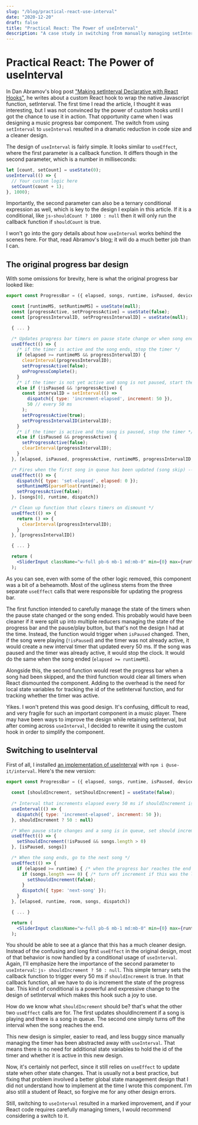 ```yaml
---
slug: "/blog/practical-react-use-interval"
date: "2020-12-20"
draft: false
title: "Practical React: The Power of useInterval"
description: "A case study in switching from manually managing setInterval to the useInterval custom hook."
---
```


# Practical React: The Power of useInterval

In Dan Abramov's blog post ["Making setInterval Declarative with React Hooks"](https://overreacted.io/making-setinterval-declarative-with-react-hooks/), he writes about a custom React hook to wrap the native Javascript function, setInterval. The first time I read the article, I thought it was interesting, but I was not convinced by the power of custom hooks until I got the chance to use it in action. That opportunity came when I was designing a music progress bar component. The switch from using `setInterval` to `useInterval` resulted in a dramatic reduction in code size and a cleaner design.

The design of `useInterval` is fairly simple. It looks similar to `useEffect`, where the first parameter is a callback function. It differs though in the second parameter, which is a number in milliseconds:

```jsx
let [count, setCount] = useState(0);
useInterval(() => {    
  // Your custom logic here    
  setCount(count + 1);  
}, 1000);
```

Importantly, the second parameter can also be a ternary conditional expression as well, which is key to the design I explain in this article. If it is a conditional, like `js›shouldCount ? 1000 : null` then it will only run the callback function if `shouldCount` is true. 

I won't go into the gory details about how `useInterval` works behind the scenes here. For that, read Abramov's blog; it will do a much better job than I can.

## The original progress bar design

With some omissions for brevity, here is what the original progress bar looked like:

```jsx
export const ProgressBar = ({ elapsed, songs, runtime, isPaused, deviceID, room, dispatch }) => {

  const [runtimeMS, setRuntimeMS] = useState(null);
  const [progressActive, setProgressActive] = useState(false);
  const [progressIntervalID, setProgressIntervalID] = useState(null);

  { ... }

  /* Updates progress bar timers on pause state change or when song ends */
  useEffect(() => {
    /* if the timer is active and the song ends, stop the timer */
    if (elapsed >= runtimeMS && progressIntervalID) {
      clearInterval(progressIntervalID);
      setProgressActive(false);
      onProgressComplete();
    }
    /* if the timer is not yet active and song is not paused, start the timer */
    else if (!isPaused && !progressActive) {
      const intervalID = setInterval(() =>
        dispatch({ type: 'increment-elapsed', increment: 50 }),
        50 // every 50 ms
      );
      setProgressActive(true);
      setProgressIntervalID(intervalID);
    }
    /* if the timer is active and the song is paused, stop the timer */
    else if (isPaused && progressActive) {
      setProgressActive(false);
      clearInterval(progressIntervalID);
    }
  }, [elapsed, isPaused, progressActive, runtimeMS, progressIntervalID, onProgressComplete, dispatch])

  /* Fires when the first song in queue has been updated (song skip) -- resets progress bar values to their initial state */
  useEffect(() => {
    dispatch({ type: 'set-elapsed', elapsed: 0 });
    setRuntimeMS(parseFloat(runtime));
    setProgressActive(false);
  }, [songs[0], runtime, dispatch])

  /* Clean up function that clears timers on dismount */
  useEffect(() => {
    return () => {
      clearInterval(progressIntervalID);
    }
  }, [progressIntervalID])

  { ... }

  return (
    <SliderInput className="w-full pb-6 mb-1 md:mb-0" min={0} max={runtimeMS} value={elapsed} onChange={onChange}>
  );
```

As you can see, even with some of the other logic removed, this component was a bit of a beheamoth. Most of the ugliness stems from the three separate `useEffect` calls that were responsible for updating the progress bar. 

The first function intended to carefully manage the state of the timers when the pause state changed or the song ended. This probably would have been cleaner if it were split up into multiple reducers managing the state of the progress bar and the pause/play button, but that's not the design I had at the time. Instead, the function would trigger when `isPaused` changed. Then, if the song were playing (`!isPaused`) and the timer was not already active, it would create a new interval timer that updated every 50 ms. If the song was paused and the timer was already active, it would stop the clock. It would do the same when the song ended (`elapsed >= runtimeMS`).

Alongside this, the second function would reset the progress bar when a song had been skipped, and the third function would clear all timers when React dismounted the component. Adding to the overhead is the need for local state variables for tracking the id of the setInterval function, and for tracking whether the timer was active.

Yikes. I won't pretend this was good design. It's confusing, difficult to read, and very fragile for such an important component in a music player. There may have been ways to improve the design while retaining setInterval, but after coming across `useInterval`, I decided to rewrite it using the custom hook in order to simplify the component.

## Switching to useInterval

First of all, I installed [an implementation of useInterval](https://github.com/donavon/use-interval) with `npm i @use-it/interval`. Here's the new version:

```jsx
export const ProgressBar = ({ elapsed, songs, runtime, isPaused, deviceID, room, dispatch }) => {
  
  const [shouldIncrement, setShouldIncrement] = useState(false);
  
  /* Interval that increments elapsed every 50 ms if shouldIncrement is enabled */
  useInterval(() => {
    dispatch({ type: 'increment-elapsed', increment: 50 });
  }, shouldIncrement ? 50 : null)

  /* When pause state changes and a song is in queue, set should increment */
  useEffect(() => {
    setShouldIncrement(!isPaused && songs.length > 0)
  }, [isPaused, songs])

  /* When the song ends, go to the next song */
  useEffect(() => {
    if (elapsed >= runtime) { /* when the progress bar reaches the end */
      if (songs.length === 0) { /* turn off increment if this was the last song in queue*/
        setShouldIncrement(false);
      }
      dispatch({ type: 'next-song' });
    }
  }, [elapsed, runtime, room, songs, dispatch])

  { ... }

  return (
    <SliderInput className="w-full pb-6 mb-1 md:mb-0" min={0} max={runtimeMS} value={elapsed} onChange={onChange}>
  );
```

You should be able to see at a glance that this has a much cleaner design. Instead of the confusing and long first `useEffect` in the original design, most of that behavior is now handled by a conditional usage of `useInterval`. Again, I'll emphasize here the importance of the second parameter to `useInterval`: `js› shouldIncrement ? 50 : null`. This simple ternary sets the callback function to trigger every 50 ms if `shouldIncrement` is true. In that callback function, all we have to do is increment the state of the progress bar. This kind of conditional is a powerful and expressive change to the design of setInterval which makes this hook such a joy to use.

How do we know what `shouldIncrement` should be? that's what the other two `useEffect` calls are for. The first updates shouldIncrement if a song is playing and there is a song in queue. The second one simply turns off the interval when the song reaches the end.

This new design is simpler, easier to read, and less buggy since manually managing the timer has been abstracted away with `useInterval`. That means there is no need for additional state variables to hold the id of the timer and whether it is active in this new design.

Now, it's certainly not perfect, since it still relies on `useEffect` to update state when other state changes. That is usually not a best practice, but fixing that problem involved a better global state management design that I did not understand how to implement at the time I wrote this component. I'm also still a student of React, so forgive me for any other design errors.

Still, switching to `useInterval` resulted in a marked improvement, and if your React code requires carefully managing timers, I would recommend considering a switch to it.